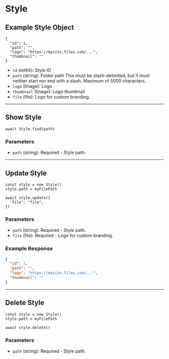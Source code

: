 # Style

## Example Style Object

```
{
  "id": 1,
  "path": "",
  "logo": "https://mysite.files.com/...",
  "thumbnail": ""
}
```

* `id` (int64): Style ID
* `path` (string): Folder path This must be slash-delimited, but it must neither start nor end with a slash. Maximum of 5000 characters.
* `logo` (Image): Logo
* `thumbnail` (Image): Logo thumbnail
* `file` (file): Logo for custom branding.

---

## Show Style

```
await Style.find(path)
```


### Parameters

* `path` (string): Required - Style path.

---

## Update Style

```
const style = new Style()
style.path = myFilePath

await style.update({
  'file': "file",
})
```

### Parameters

* `path` (string): Required - Style path.
* `file` (file): Required - Logo for custom branding.

### Example Response

```json
{
  "id": 1,
  "path": "",
  "logo": "https://mysite.files.com/...",
  "thumbnail": ""
}
```

---

## Delete Style

```
const style = new Style()
style.path = myFilePath

await style.delete()
```

### Parameters

* `path` (string): Required - Style path.

